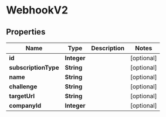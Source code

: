 

# WebhookV2


## Properties

| Name | Type | Description | Notes |
|------------ | ------------- | ------------- | -------------|
|**id** | **Integer** |  |  [optional] |
|**subscriptionType** | **String** |  |  [optional] |
|**name** | **String** |  |  [optional] |
|**challenge** | **String** |  |  [optional] |
|**targetUrl** | **String** |  |  [optional] |
|**companyId** | **Integer** |  |  [optional] |



